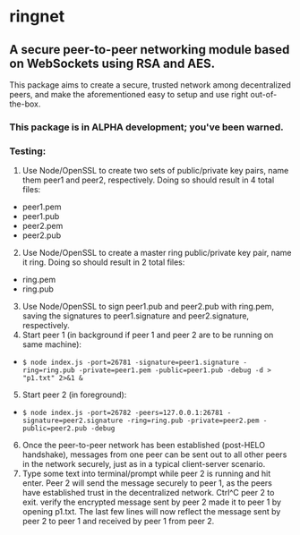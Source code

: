 # ringnet

## A secure peer-to-peer networking module based on WebSockets using RSA and AES.

This package aims to create a secure, trusted network among decentralized peers, and make the aforementioned easy to setup and use right out-of-the-box.

### This package is in ALPHA development; you've been warned.

### Testing:
1. Use Node/OpenSSL to create two sets of public/private key pairs, name them peer1 and peer2, respectively. Doing so should result in 4 total files:
- peer1.pem
- peer1.pub
- peer2.pem
- peer2.pub
2. Use Node/OpenSSL to create a master ring public/private key pair, name it ring. Doing so should result in 2 total files:
- ring.pem
- ring.pub
3. Use Node/OpenSSL to sign peer1.pub and peer2.pub with ring.pem, saving the signatures to peer1.signature and peer2.signature, respectively.
4. Start peer 1 (in background if peer 1 and peer 2 are to be running on same machine):
- `$ node index.js -port=26781 -signature=peer1.signature -ring=ring.pub -private=peer1.pem -public=peer1.pub -debug -d > "p1.txt" 2>&1 &`
5. Start peer 2 (in foreground):
- `$ node index.js -port=26782 -peers=127.0.0.1:26781 -signature=peer2.signature -ring=ring.pub -private=peer2.pem -public=peer2.pub -debug`
6. Once the peer-to-peer network has been established (post-HELO handshake), messages from one peer can be sent out to all other peers in the network securely, just as in a typical client-server scenario.
7. Type some text into terminal/prompt while peer 2 is running and hit enter. Peer 2 will send the message securely to peer 1, as the peers have established trust in the decentralized network. Ctrl^C peer 2 to exit. verify the encrypted message sent by peer 2 made it to peer 1 by opening p1.txt. The last few lines will now reflect the message sent by peer 2 to peer 1 and received by peer 1 from peer 2.
